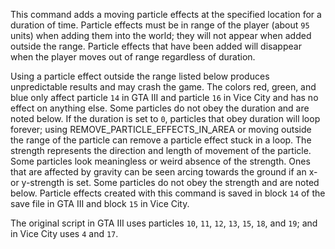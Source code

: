 This command adds a moving particle effects at the specified location for a duration of time. Particle effects must be in range of the player (about `95` units) when adding them into the world; they will not appear when added outside the range. Particle effects that have been added will disappear when the player moves out of range regardless of duration.

Using a particle effect outside the range listed below produces unpredictable results and may crash the game. The colors red, green, and blue only affect particle `14` in GTA III and particle `16` in Vice City and has no effect on anything else. Some particles do not obey the duration and are noted below. If the duration is set to `0`, particles that obey duration will loop forever; using REMOVE_PARTICLE_EFFECTS_IN_AREA or moving outside the range of the particle can remove a particle effect stuck in a loop. The strength represents the direction and length of movement of the particle. Some particles look meaningless or weird absence of the strength. Ones that are affected by gravity can be seen arcing towards the ground if an x- or y-strength is set. Some particles do not obey the strength and are noted below. Particle effects created with this command is saved in block `14` of the save file in GTA III and block `15` in Vice City.

The original script in GTA III uses particles `10`, `11`, `12`, `13`, `15`, `18`, and `19`; and in Vice City uses `4` and `17`.
